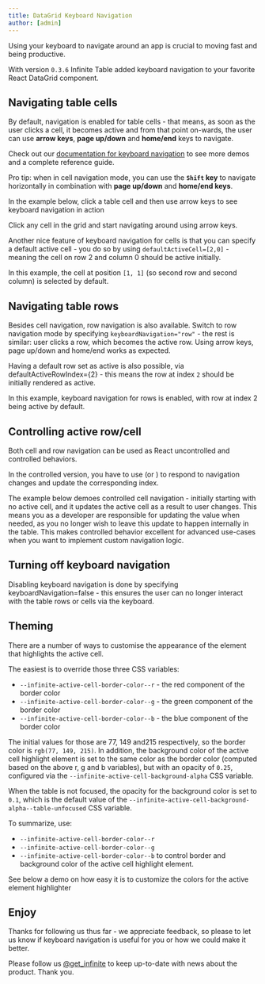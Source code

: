 ```yaml
---
title: DataGrid Keyboard Navigation
author: [admin]
---
```


Using your keyboard to navigate around an app is crucial to moving fast and being productive.

With version `0.3.6` Infinite Table added keyboard navigation to your favorite React DataGrid component.

## Navigating table cells

By default, navigation is enabled for table cells - that means, as soon as the user clicks a cell, it becomes active and from that point on-wards, the user can use **arrow keys**, **page up/down** and **home/end** keys to navigate.

Check out our [documentation for keyboard navigation](/docs/latest/learn/keyboard-navigation/navigating-cells) to see more demos and a complete reference guide.

<Note>

Pro tip: when in cell navigation mode, you can use the **`Shift` key** to navigate horizontally in combination with **page up/down** and **home/end keys**.

</Note>

In the example below, click a table cell and then use arrow keys to see keyboard navigation in action


<CSEmbed id="cell-keyboard-navigation-d3qrx1" title="Keyboard navigation is enabled by default">

<Description>

Click any cell in the grid and start navigating around using arrow keys.

</Description>
</CSEmbed>


Another nice feature of keyboard navigation for cells is that you can specify a default active cell - you do so by using `defaultActiveCell=[2,0]` - meaning the cell on row 2 and column 0 should be active initially.

<CSEmbed title="Default cell selection" id="infinite-table-default-cell-selection-ohx8e3">
<Description>

In this example, the cell at position `[1, 1]` (so second row and second column) is selected by default.

</Description>

</CSEmbed>


## Navigating table rows

Besides cell navigation, row navigation is also available. Switch to row navigation mode by specifying `keyboardNavigation="row"` - the rest is similar: user clicks a row, which becomes the active row. Using arrow keys, page up/down and home/end works as expected.

Having a default row set as active is also possible, via  <PropLink name="defaultActiveRowIndex">defaultActiveRowIndex={2}</PropLink> - this means the row at index `2` should be initially rendered as active.

<CSEmbed id="infinite-table-keyboard-navigation-for-rows-with-default-selection-ve1nbk" title="Keyboard navigation for rows with default selection">

<Description>

In this example, keyboard navigation for rows is enabled, with row at index 2 being active by default.

</Description>

</CSEmbed>

## Controlling active row/cell

Both cell and row navigation can be used as React uncontrolled and controlled behaviors.

In the controlled version, you have to use <PropLink name="onActiveCellIndexChange" /> (or <PropLink name="onActiveRowIndexChange"/>) to respond to navigation changes and update the corresponding index.


The example below demoes controlled cell navigation - initially starting with no active cell, and it updates the active cell as a result to user changes. This means you as a developer are responsible for updating the value when needed, as you no longer wish to leave this update to happen internally in the table. This makes controlled behavior excellent for advanced use-cases when you want to implement custom navigation logic.

<CSEmbed id="infinite-table-controlled-cell-navigation-kjl4qx" title="Controlled cell navigation">

</CSEmbed>

## Turning off keyboard navigation

Disabling keyboard navigation is done by specifying <PropLink name="keyboardNavigation">keyboardNavigation=false</PropLink> - this ensures the user can no longer interact with the table rows or cells via the keyboard.

## Theming

There are a number of ways to customise the appearance of the element that highlights the active cell.

The easiest is to override those three CSS variables:

* `--infinite-active-cell-border-color--r` - the red component of the border color
* `--infinite-active-cell-border-color--g` - the green component of the border color
* `--infinite-active-cell-border-color--b` - the blue component of the border color

The initial values for those are 77, 149 and215 respectively, so the border color is `rgb(77, 149, 215)`.
In addition, the background color of the active cell highlight element is set to the same color as the border color (computed based on the above r, g and b variables), but with an opacity of `0.25`, configured via the `--infinite-active-cell-background-alpha` CSS variable. 

When the table is not focused, the opacity for the background color is set to `0.1`, which is the default value of the `--infinite-active-cell-background-alpha--table-unfocused` CSS variable.

To summarize, use:

* `--infinite-active-cell-border-color--r`
* `--infinite-active-cell-border-color--g`
* `--infinite-active-cell-border-color--b`
to control border and background color of the active cell highlight element.

See below a demo on how easy it is to customize the colors for the active element highlighter

<CSEmbed id="infinite-table-theming-keyboard-navigation-htukio" title="Theming keyboard navigation">

</CSEmbed>

## Enjoy

Thanks for following us thus far - we appreciate feedback, so please to let us know if keyboard navigation is useful for you or how we could make it better.

Please follow us [@get_infinite](https://twitter.com/get_infinite) to keep up-to-date with news about the product. Thank you.